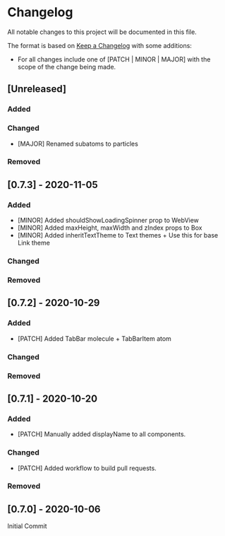 # Changelog

All notable changes to this project will be documented in this file.

The format is based on [Keep a Changelog](https://keepachangelog.com/en/1.0.0/) with some additions:
- For all changes include one of [PATCH | MINOR | MAJOR] with the scope of the change being made.

## [Unreleased]

### Added

### Changed
- [MAJOR] Renamed subatoms to particles

### Removed

## [0.7.3] - 2020-11-05

### Added
- [MINOR] Added shouldShowLoadingSpinner prop to WebView
- [MINOR] Added maxHeight, maxWidth and zIndex props to Box
- [MINOR] Added inheritTextTheme to Text themes + Use this for base Link theme

### Changed

### Removed

## [0.7.2] - 2020-10-29

### Added
- [PATCH] Added TabBar molecule + TabBarItem atom

### Changed

### Removed

## [0.7.1] - 2020-10-20

### Added
- [PATCH] Manually added displayName to all components.

### Changed
- [PATCH] Added workflow to build pull requests.

### Removed

## [0.7.0] - 2020-10-06

Initial Commit

